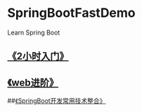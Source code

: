# SpringBootFastDemo
Learn Spring Boot

## [《2小时入门》](http://www.imooc.com/learn/767)


## [《web进阶》](https://www.imooc.com/learn/810)

##[《SpringBoot开发常用技术整合》](http://www.imooc.com/learn/956)



